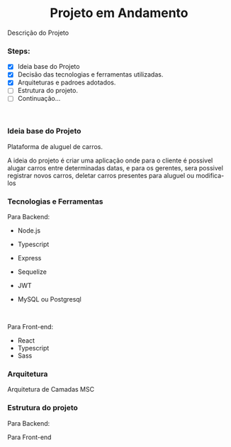 <h1 align="center"> Projeto em Andamento </h1>

<p align="justify"> Descrição do Projeto </p>

### Steps:
 - [X] Ideia base do Projeto
 - [X] Decisão das tecnologias e ferramentas utilizadas.
 - [X] Arquiteturas e padroes adotados.
 - [ ] Estrutura do projeto.
 - [ ] Continuação...

<br>

### Ideia base do Projeto

<p>Plataforma de aluguel de carros.</p>
<p>A ideia do projeto é criar uma aplicação onde para o cliente é possivel alugar carros entre determinadas datas, e para os gerentes, sera possivel registrar novos carros, deletar carros presentes para aluguel ou modifica-los</p>

### Tecnologias e Ferramentas

<p>Para Backend:</p>

- Node.js
- Typescript
- Express
- Sequelize
- JWT
- MySQL ou Postgresql

  <br>

<p>Para Front-end: </p>

- React
- Typescript
- Sass



### Arquitetura

<p>Arquitetura de Camadas MSC</p>

### Estrutura do projeto

<p>Para Backend: </p>


<p>Para Front-end</p>
